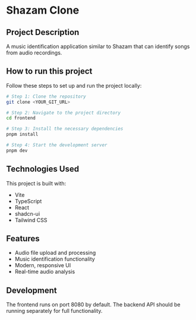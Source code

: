 # Shazam Clone

## Project Description

A music identification application similar to Shazam that can identify songs from audio recordings.

## How to run this project

Follow these steps to set up and run the project locally:

```sh
# Step 1: Clone the repository
git clone <YOUR_GIT_URL>

# Step 2: Navigate to the project directory
cd frontend

# Step 3: Install the necessary dependencies
pnpm install

# Step 4: Start the development server
pnpm dev
```

## Technologies Used

This project is built with:

- Vite
- TypeScript
- React
- shadcn-ui
- Tailwind CSS

## Features

- Audio file upload and processing
- Music identification functionality
- Modern, responsive UI
- Real-time audio analysis

## Development

The frontend runs on port 8080 by default. The backend API should be running separately for full functionality.
